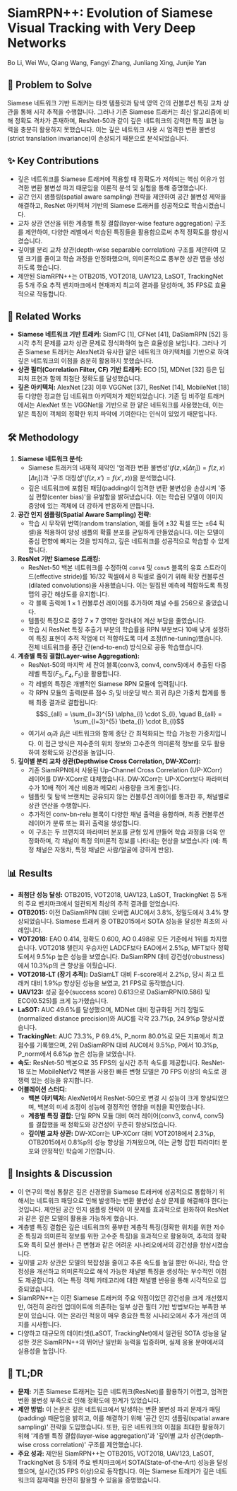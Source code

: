 # SiamRPN++: Evolution of Siamese Visual Tracking with Very Deep Networks
Bo Li, Wei Wu, Qiang Wang, Fangyi Zhang, Junliang Xing, Junjie Yan

## 🧩 Problem to Solve
Siamese 네트워크 기반 트래커는 타겟 템플릿과 탐색 영역 간의 컨볼루션 특징 교차 상관을 통해 시각 추적을 수행합니다. 그러나 기존 Siamese 트래커는 최신 알고리즘에 비해 정확도 격차가 존재하며, ResNet-50과 같이 깊은 네트워크의 강력한 특징 표현 능력을 충분히 활용하지 못했습니다. 이는 깊은 네트워크 사용 시 엄격한 변환 불변성(strict translation invariance)이 손상되기 때문으로 분석되었습니다.

## ✨ Key Contributions
*   깊은 네트워크를 Siamese 트래커에 적용할 때 정확도가 저하되는 핵심 이유가 엄격한 변환 불변성 파괴 때문임을 이론적 분석 및 실험을 통해 증명했습니다.
*   공간 인지 샘플링(spatial aware sampling) 전략을 제안하여 공간 불변성 제약을 해결하고, ResNet 아키텍처 기반의 Siamese 트래커를 성공적으로 학습시켰습니다.
*   교차 상관 연산을 위한 계층별 특징 결합(layer-wise feature aggregation) 구조를 제안하여, 다양한 레벨에서 학습된 특징들을 활용함으로써 추적 정확도를 향상시켰습니다.
*   깊이별 분리 교차 상관(depth-wise separable correlation) 구조를 제안하여 모델 크기를 줄이고 학습 과정을 안정화했으며, 의미론적으로 풍부한 상관 맵을 생성하도록 했습니다.
*   제안된 SiamRPN++는 OTB2015, VOT2018, UAV123, LaSOT, TrackingNet 등 5개 주요 추적 벤치마크에서 현재까지 최고의 결과를 달성하며, 35 FPS로 효율적으로 작동합니다.

## 📎 Related Works
*   **Siamese 네트워크 기반 트래커:** SiamFC [1], CFNet [41], DaSiamRPN [52] 등 시각 추적 문제를 교차 상관 문제로 정식화하여 높은 효율성을 보입니다. 그러나 기존 Siamese 트래커는 AlexNet과 유사한 얕은 네트워크 아키텍처를 기반으로 하여 깊은 네트워크의 이점을 충분히 활용하지 못했습니다.
*   **상관 필터(Correlation Filter, CF) 기반 트래커:** ECO [5], MDNet [32] 등은 딥 피처 표현과 함께 최첨단 정확도를 달성했습니다.
*   **깊은 아키텍처:** AlexNet [23] 이후 VGGNet [37], ResNet [14], MobileNet [18] 등 다양한 정교한 딥 네트워크 아키텍처가 제안되었습니다. 기존 딥 비주얼 트래커에서는 AlexNet 또는 VGGNet을 기반으로 한 얕은 네트워크를 사용했는데, 이는 얕은 특징이 객체의 정확한 위치 파악에 기여한다는 인식이 있었기 때문입니다.

## 🛠️ Methodology
1.  **Siamese 네트워크 분석:**
    *   Siamese 트래커의 내재적 제약인 '엄격한 변환 불변성'($f(z,x[\Delta\tau_{j}]) = f(z,x)[\Delta\tau_{j}]$)과 '구조 대칭성'($f(z,x') = f(x',z)$)을 분석했습니다.
    *   깊은 네트워크에 포함된 패딩(padding)이 엄격한 변환 불변성을 손상시켜 '중심 편향(center bias)'을 유발함을 밝혀냈습니다. 이는 학습된 모델이 이미지 중앙에 있는 객체에 더 강하게 반응하게 만듭니다.
2.  **공간 인지 샘플링(Spatial Aware Sampling) 전략:**
    *   학습 시 무작위 번역(random translation, 예를 들어 $\pm 32$ 픽셀 또는 $\pm 64$ 픽셀)을 적용하여 양성 샘플의 확률 분포를 균일하게 만들었습니다. 이는 모델이 중심 편향에 빠지는 것을 방지하고, 깊은 네트워크를 성공적으로 학습할 수 있게 합니다.
3.  **ResNet 기반 Siamese 트래킹:**
    *   ResNet-50 백본 네트워크를 수정하여 `conv4` 및 `conv5` 블록의 유효 스트라이드(effective stride)를 16/32 픽셀에서 8 픽셀로 줄이기 위해 확장 컨볼루션(dilated convolutions)을 사용했습니다. 이는 밀집된 예측에 적합하도록 특징 맵의 공간 해상도를 유지합니다.
    *   각 블록 출력에 $1 \times 1$ 컨볼루션 레이어를 추가하여 채널 수를 256으로 줄였습니다.
    *   템플릿 특징으로 중앙 $7 \times 7$ 영역만 잘라내어 계산 부담을 줄였습니다.
    *   학습 시 ResNet 특징 추출기 부분의 학습률을 RPN 부분보다 10배 낮게 설정하여 특징 표현이 추적 작업에 더 적합하도록 미세 조정(fine-tuning)했습니다. 전체 네트워크를 종단 간(end-to-end) 방식으로 공동 학습했습니다.
4.  **계층별 특징 결합(Layer-wise Aggregation):**
    *   ResNet-50의 마지막 세 잔여 블록(conv3, conv4, conv5)에서 추출된 다중 레벨 특징($F_{3}, F_{4}, F_{5}$)을 활용합니다.
    *   각 레벨의 특징은 개별적인 Siamese RPN 모듈에 입력됩니다.
    *   각 RPN 모듈의 출력(분류 점수 $S_{l}$ 및 바운딩 박스 회귀 $B_{l}$)은 가중치 합계를 통해 최종 결과로 결합됩니다:
        $$S_{all} = \sum_{l=3}^{5} \alpha_{l} \cdot S_{l}, \quad B_{all} = \sum_{l=3}^{5} \beta_{l} \cdot B_{l}$$
    *   여기서 $\alpha_{l}$과 $\beta_{l}$은 네트워크와 함께 종단 간 최적화되는 학습 가능한 가중치입니다. 이 접근 방식은 저수준의 위치 정보와 고수준의 의미론적 정보를 모두 활용하여 정확도와 강건성을 높입니다.
5.  **깊이별 분리 교차 상관(Depthwise Cross Correlation, DW-XCorr):**
    *   기존 SiamRPN에서 사용된 Up-Channel Cross Correlation (UP-XCorr) 레이어를 DW-XCorr로 대체했습니다. DW-XCorr는 UP-XCorr보다 파라미터 수가 10배 적어 계산 비용과 메모리 사용량을 크게 줄입니다.
    *   템플릿 및 탐색 브랜치는 공유되지 않는 컨볼루션 레이어를 통과한 후, 채널별로 상관 연산을 수행합니다.
    *   추가적인 conv-bn-relu 블록이 다양한 채널 출력을 융합하며, 최종 컨볼루션 레이어가 분류 또는 회귀 출력을 생성합니다.
    *   이 구조는 두 브랜치의 파라미터 분포를 균형 있게 만들어 학습 과정을 더욱 안정화하며, 각 채널이 특정 의미론적 정보를 나타내는 현상을 보였습니다 (예: 특정 채널은 자동차, 특정 채널은 사람/얼굴에 강하게 반응).

## 📊 Results
*   **최첨단 성능 달성:** OTB2015, VOT2018, UAV123, LaSOT, TrackingNet 등 5개의 주요 벤치마크에서 일관되게 최상의 추적 결과를 얻었습니다.
*   **OTB2015:** 이전 DaSiamRPN 대비 오버랩 AUC에서 3.8%, 정밀도에서 3.4% 향상되었습니다. Siamese 트래커 중 OTB2015에서 SOTA 성능을 달성한 최초의 사례입니다.
*   **VOT2018:** EAO 0.414, 정확도 0.600, AO 0.498로 모든 기준에서 1위를 차지했습니다. VOT2018 챌린지 우승자인 LADCF보다 EAO에서 2.5%p, MFT보다 정확도에서 9.5%p 높은 성능을 보였습니다. DaSiamRPN 대비 강건성(robustness)에서 10.3%p의 큰 향상을 이뤘습니다.
*   **VOT2018-LT (장기 추적):** DaSiamLT 대비 F-score에서 2.2%p, 당시 최고 트래커 대비 1.9%p 향상된 성능을 보였고, 21 FPS로 동작했습니다.
*   **UAV123:** 성공 점수(success score) 0.613으로 DaSiamRPN(0.586) 및 ECO(0.525)를 크게 능가했습니다.
*   **LaSOT:** AUC 49.6%를 달성했으며, MDNet 대비 정규화된 거리 정밀도(normalized distance precision)와 AUC를 각각 23.7%p, 24.9%p 향상시켰습니다.
*   **TrackingNet:** AUC 73.3%, P 69.4%, P_norm 80.0%로 모든 지표에서 최고 점수를 기록했으며, 2위 DaSiamRPN 대비 AUC에서 9.5%p, P에서 10.3%p, P_norm에서 6.6%p 높은 성능을 보였습니다.
*   **속도:** ResNet-50 백본으로 35 FPS의 실시간 추적 속도를 제공합니다. ResNet-18 또는 MobileNetV2 백본을 사용한 빠른 변형 모델은 70 FPS 이상의 속도로 경쟁력 있는 성능을 유지합니다.
*   **어블레이션 스터디:**
    *   **백본 아키텍처:** AlexNet에서 ResNet-50으로 변경 시 성능이 크게 향상되었으며, 백본의 미세 조정이 성능에 결정적인 영향을 미침을 확인했습니다.
    *   **계층별 특징 결합:** 단일 RPN 모듈 대비 여러 레이어(conv3, conv4, conv5)를 결합했을 때 정확도와 강건성이 꾸준히 향상되었습니다.
    *   **깊이별 교차 상관:** DW-XCorr는 UP-XCorr 대비 VOT2018에서 2.3%p, OTB2015에서 0.8%p의 성능 향상을 가져왔으며, 이는 균형 잡힌 파라미터 분포와 안정적인 학습에 기인합니다.

## 🧠 Insights & Discussion
*   이 연구의 핵심 통찰은 깊은 신경망을 Siamese 트래커에 성공적으로 통합하기 위해서는 네트워크 패딩으로 인해 발생하는 변환 불변성 손상 문제를 해결해야 한다는 것입니다. 제안된 공간 인지 샘플링 전략이 이 문제를 효과적으로 완화하여 ResNet과 같은 깊은 모델의 활용을 가능하게 했습니다.
*   계층별 특징 결합은 깊은 네트워크의 풍부한 계층적 특징(정확한 위치를 위한 저수준 특징과 의미론적 정보를 위한 고수준 특징)을 효과적으로 활용하여, 추적의 정확도와 특히 모션 블러나 큰 변형과 같은 어려운 시나리오에서의 강건성을 향상시켰습니다.
*   깊이별 교차 상관은 모델의 복잡성을 줄이고 추론 속도를 높일 뿐만 아니라, 학습 안정성을 개선하고 의미론적으로 해석 가능한 채널별 특징을 생성하는 부수적인 이점도 제공합니다. 이는 특정 객체 카테고리에 대한 채널별 반응을 통해 시각적으로 입증되었습니다.
*   SiamRPN++는 이전 Siamese 트래커의 주요 약점이었던 강건성을 크게 개선했지만, 여전히 온라인 업데이트에 의존하는 일부 상관 필터 기반 방법보다는 부족한 부분이 있습니다. 이는 온라인 적응이 매우 중요한 특정 시나리오에서 추가 개선의 여지를 시사합니다.
*   다양하고 대규모의 데이터셋(LaSOT, TrackingNet)에서 일관된 SOTA 성능을 달성한 것은 SiamRPN++의 뛰어난 일반화 능력을 입증하며, 실제 응용 분야에서의 실용성을 높입니다.

## 📌 TL;DR
*   **문제:** 기존 Siamese 트래커는 깊은 네트워크(ResNet)를 활용하기 어렵고, 엄격한 변환 불변성 부족으로 인해 정확도에 한계가 있었습니다.
*   **제안 방법:** 이 논문은 깊은 네트워크에서 발생하는 변환 불변성 파괴 문제가 패딩(padding) 때문임을 밝히고, 이를 해결하기 위해 '공간 인지 샘플링(spatial aware sampling)' 전략을 도입했습니다. 또한, 깊은 네트워크의 이점을 최대한 활용하기 위해 '계층별 특징 결합(layer-wise aggregation)'과 '깊이별 교차 상관(depth-wise cross correlation)' 구조를 제안했습니다.
*   **주요 성과:** 제안된 SiamRPN++는 OTB2015, VOT2018, UAV123, LaSOT, TrackingNet 등 5개의 주요 벤치마크에서 SOTA(State-of-the-Art) 성능을 달성했으며, 실시간(35 FPS 이상)으로 동작합니다. 이는 Siamese 트래커가 깊은 네트워크의 잠재력을 완전히 활용할 수 있음을 증명했습니다.